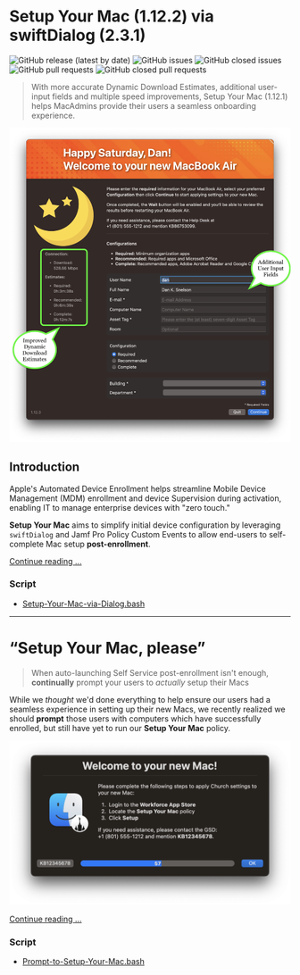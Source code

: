 # Setup Your Mac (1.12.2) via swiftDialog (2.3.1)

![GitHub release (latest by date)](https://img.shields.io/github/v/release/dan-snelson/Setup-Your-Mac?display_name=tag) ![GitHub issues](https://img.shields.io/github/issues-raw/dan-snelson/Setup-Your-Mac) ![GitHub closed issues](https://img.shields.io/github/issues-closed-raw/dan-snelson/Setup-Your-Mac) ![GitHub pull requests](https://img.shields.io/github/issues-pr-raw/dan-snelson/Setup-Your-Mac) ![GitHub closed pull requests](https://img.shields.io/github/issues-pr-closed-raw/dan-snelson/Setup-Your-Mac)

> With more accurate Dynamic Download Estimates, additional user-input fields and multiple speed improvements, Setup Your Mac (1.12.1) helps MacAdmins provide their users a seamless onboarding experience.

[<img alt="Setup Your Mac (1.12.1)" src="images/Setup_Your_Mac_1.12.0_estimates.png" />](https://snelson.us/sym)

## Introduction

Apple's Automated Device Enrollment helps streamline Mobile Device Management (MDM) enrollment and device Supervision during activation, enabling IT to manage enterprise devices with "zero touch."

**Setup Your Mac** aims to simplify initial device configuration by leveraging `swiftDialog` and Jamf Pro Policy Custom Events to allow end-users to self-complete Mac setup **post-enrollment**.

[Continue reading …](https://snelson.us/sym)

### Script
- [Setup-Your-Mac-via-Dialog.bash](Setup-Your-Mac-via-Dialog.bash)

---

# &ldquo;Setup Your Mac, please&rdquo;

> When auto-launching Self Service post-enrollment isn't enough, **continually** prompt your users to _actually_ setup their Macs

While we _thought_ we'd done everything to help ensure our users had a seamless experience in setting up their new Macs, we recently realized we should **prompt** those users with computers which have successfully enrolled, but still have yet to run our **Setup Your Mac** policy.

[<img alt="Setup Your Mac, please" src="images/Setup_Your_Mac_please.png" />](https://snelson.us/2022/07/setup-your-mac-please/)

[Continue reading …](https://snelson.us/2022/07/setup-your-mac-please/)

### Script
- [Prompt-to-Setup-Your-Mac.bash](Prompt-to-Setup-Your-Mac.bash)
